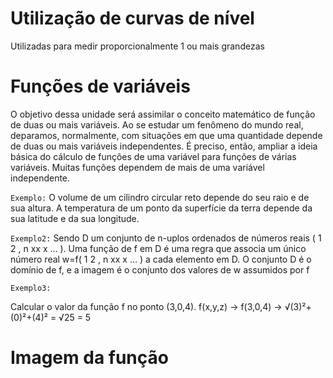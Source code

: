 # Utilização de curvas de nível

Utilizadas para medir proporcionalmente 1 ou mais grandezas

# Funções de variáveis

O objetivo dessa unidade será assimilar o conceito matemático de função de duas ou mais
variáveis. Ao se estudar um fenômeno do mundo real, deparamos, normalmente, com situações
em que uma quantidade depende de duas ou mais variáveis independentes. É preciso, então,
ampliar a ideia básica do cálculo de funções de uma variável para funções de várias variáveis.
Muitas funções dependem de mais de uma variável independente.

```Exemplo:```
O volume de um cilindro circular reto depende do seu raio e de sua altura.
A temperatura de um ponto da superfície da terra depende da sua latitude e da sua longitude.

```Exemplo2:```
Sendo D um conjunto de n-uplos ordenados de números reais ( 1 2 , n xx x … ). Uma função de f
em D é uma regra que associa um único número real w=f( 1 2 , n xx x … ) a cada elemento em D. O
conjunto D é o domínio de f, e a imagem é o conjunto dos valores de w assumidos por f

```Exemplo3:```

Calcular o valor da função f no ponto (3,0,4).
f(x,y,z) -> f(3,0,4) -> √(3)²+(0)²+(4)² = √25 = 5

# Imagem da função
